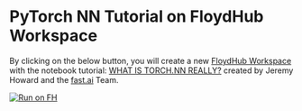 # PyTorch NN Tutorial on FloydHub Workspace

By clicking on the below button, you will create a new [FloydHub Workspace](https://www.floydhub.com/product/build) with the notebook tutorial: [WHAT IS TORCH.NN REALLY?](https://pytorch.org/tutorials/beginner/nn_tutorial.html) created by Jeremy Howard and the [fast.ai](https://www.fast.ai/) Team.

[![Run on FH](https://static.floydhub.com/button/button.svg)](https://floydhub.com/run)